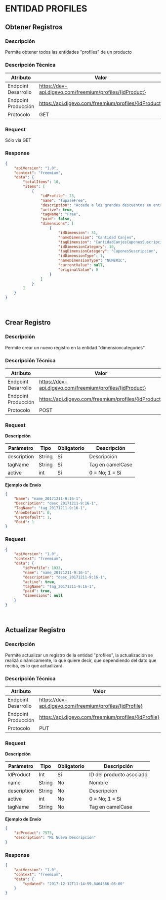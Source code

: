 # ENTIDAD PROFILES

## Obtener Registros

### Descripción

Permite obtener todos las entidades "profiles" de un producto

### Descripción Técnica

| Atributo            | Valor                                             |
|---------------------|---------------------------------------------------|
| Endpoint Desarrollo | https://dev-api.digevo.com/freemium/profiles/{idProduct} |
| Endpoint Producción | https://api.digevo.com/freemium/profiles/{idProduct}     |
| Protocolo           | GET                                               |

### Request

Sólo vía GET

### Response

```json
{
    "apiVersion": "1.0",
    "context": "freemium",
    "data": {
        "totalItems": 10,
        "items": [
            {
                "idProfile": 23,
                "name": "TupaseFree",
                "description": "Accede a los grandes descuentos en entradas y confitería que tenemos para ti. Si quieres aún mejores descuentos considera suscribirte a una membresía mensual y disfuta el cine todos los meses!",
                "active": true,
                "tagName": "Free",
                "paid": false,
                "dimensions": [
                    {
                        "idDimension": 31,
                        "nameDimension": "Cantidad Canjes",
                        "tagDimension": "CantidadCanjesCuponesSuscripcion",
                        "idDimensionCategory": 10,
                        "tagDimensionCategory": "CuponesSuscripcion",
                        "idDimensionType": 1,
                        "nameDimensionType": "NUMERIC",
                        "currentValue": null,
                        "originalValue": 0
                    }
                ]
            }
        ]
    }
}
```

<br>

## Crear Registro

### Descripción

Permite crear un nuevo registro en la entidad "dimensioncategories"

### Descripción Técnica

| Atributo            | Valor                                             |
|---------------------|---------------------------------------------------|
| Endpoint Desarrollo | https://dev-api.digevo.com/freemium/profiles/{idProduct} |
| Endpoint Producción | https://api.digevo.com/freemium/profiles/{idProduct}     |
| Protocolo           | POST                                               |

### Request

**Descripción**

| Parámetro    | Tipo    | Obligatorio | Descripción |
|--------------|---------|-------------|-------------|
| description  | String  | Sí          | Descripción |
| tagName      | String  | Sí          | Tag en camelCase |
| active       | int     | Sí          | 0 = No; 1 = Sí |

**Ejemplo de Envío**

```json
{
	"Name": "name_20171211-9:16-1",
	"Description": "desc_20171211-9:16-1",
	"TagName": "tag_20171211-9:16-1",
	"AnonDefault": 0,
	"UserDefault": 1,
	"Paid": 1
}
```
### Request

```json
{
    "apiVersion": "1.0",
    "context": "freemium",
    "data": {
        "idProfile": 1033,
        "name": "name_20171211-9:16-1",
        "description": "desc_20171211-9:16-1",
        "active": true,
        "tagName": "tag_20171211-9:16-1",
        "paid": true,
        "dimensions": null
    }
}
```

<br>

## Actualizar Registro

### Descripción

Permite actualizar un registro de la entidad "profiles", la actualización se realizá dinámicamente, lo que quiere decir, que dependiendo del dato que reciba, es lo que actualizará.

### Descripción Técnica

| Atributo            | Valor                                             |
|---------------------|---------------------------------------------------|
| Endpoint Desarrollo | https://dev-api.digevo.com/freemium/profiles/{idProfile} |
| Endpoint Producción | https://api.digevo.com/freemium/profiles/{idProfile}     |
| Protocolo           | PUT                                               |

### Request

**Descripción**

| Parámetro    | Tipo    | Obligatorio | Descripción |
|--------------|---------|-------------|-------------|
| IdProduct    | Int     | Sí          | ID del producto asociado |
| name         | String  | No          | Nombre |
| description  | String  | No          | Descripción |
| active       | int     | No          | 0 = No; 1 = Sí |
| tagName      | String  | No          | Tag en camelCase |

**Ejemplo de Envío**

```json
{
	"idProduct": 7575,
	"description": "Mi Nueva Descripción"
}
```

### Response

```json
{
    "apiVersion": "1.0",
    "context": "freemium",
    "data": {
        "updated": "2017-12-12T11:14:59.8464366-03:00"
    }
}
```
